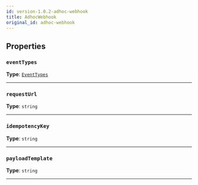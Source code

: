 ```yaml
---
id: version-1.0.2-adhoc-webhook
title: AdhocWebhook
original_id: adhoc-webhook
---
```


<a name="adhocwebhook"></a>

## Properties

### `eventTypes`

**Type**: [`EventTypes`](../typedefs/event-types)

---

### `requestUrl`

**Type**: `string`

---

### `idempotencyKey`

**Type**: `string`

---

### `payloadTemplate`

**Type**: `string`

---

